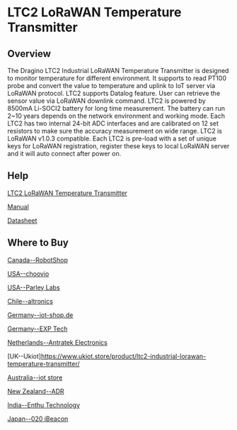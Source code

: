 # LTC2 LoRaWAN Temperature Transmitter

## Overview
The Dragino LTC2 Industrial LoRaWAN Temperature Transmitter is designed to monitor
temperature for different environment. It supports to read PT100 probe and convert the value to
temperature and uplink to IoT server via LoRaWAN protocol.
LTC2 supports Datalog feature. User can retrieve the sensor value via LoRaWAN downlink
command.
LTC2 is powered by 8500mA Li-SOCI2 battery for long time measurement. The battery can run
2~10 years depends on the network environment and working mode.
Each LTC2 has two internal 24-bit ADC interfaces and are calibrated on 12 set resistors to make
sure the accuracy measurement on wide range.
LTC2 is LoRaWAN v1.0.3 compatible. Each LTC2 is pre-load with a set of unique keys for LoRaWAN
registration, register these keys to local LoRaWAN server and it will auto connect after power on.

## Help
[LTC2 LoRaWAN Temperature Transmitter](https://www.dragino.com/products/temperature-humidity-sensor/item/170-ltc2.html)

[Manual](https://www.dragino.com/downloads/downloads/LoRa_End_Node/LTC2/LTC2_LoRaWAN_Temperature_Transmitter_UserManual_v1.2.pdf)

[Datasheet](https://www.dragino.com/downloads/downloads/LoRa_End_Node/LTC2/Datasheet_LTC2_LoRaWAN_Temperature_Transmitter.pdf)


## Where to Buy

[Canada--RobotShop](https://www.robotshop.com/en/dragino-industrial-lorawan-temperature-transmitter-us915.html)

[USA--choovio](https://www.choovio.com/product/ltc2-industrial-lorawan-temperature-transmitter/)

[USA--Parley Labs](https://shop.parleylabs.com/products/ltc2-lt-industrial-lorawan-temperature-transmitter-low-temperature?_pos=1&_sid=9dd620487&_ss=r)

[Chile--altronics](https://altronics.cl/index.php?route=product/search&search=dragino)

[Germany--iot-shop.de](https://iot-shop.de/shop/category/marke-dragino-105)

[Germany--EXP Tech](https://www.exp-tech.de/dragino/?p=1)

[Netherlands--Antratek Electronics](https://www.antratek.nl/ltc2-fs-lorawan-food-safety-temperature-transmitter)

[UK--Ukiot]https://www.ukiot.store/product/ltc2-industrial-lorawan-temperature-transmitter/

[Australia--iot store](https://www.iot-store.com.au/collections/dragino/products/ltc2-lorawan-waterproof-outdoor-temperature-sensor)

[New Zealand--ADR](https://www.adriley.co.nz/products-and-services/iot-range)

[India--Enthu Technology](https://www.enthutech.in/zh_HK/shop/product/lorawan-temperature-transmitter-2754)

[Japan--020 iBeacon](https://www.thethingsnetwork.org/device-repository/)